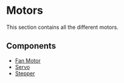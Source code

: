 # Motors
This section contains all the different motors.

## Components

* [Fan Motor](./Fan%20Motor)
* [Servo](./Servo)
* [Stepper](./Stepper)
